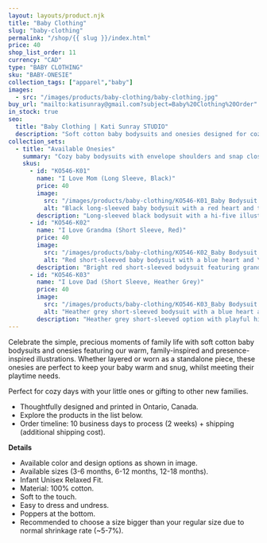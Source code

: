 ```yaml
---
layout: layouts/product.njk
title: "Baby Clothing"
slug: "baby-clothing"
permalink: "/shop/{{ slug }}/index.html"
price: 40
shop_list_order: 11
currency: "CAD"
type: "BABY CLOTHING"
sku: "BABY-ONESIE"
collection_tags: ["apparel","baby"]
images:
  - src: "/images/products/baby-clothing/baby-clothing.jpg"
buy_url: "mailto:katisunray@gmail.com?subject=Baby%20Clothing%20Order"
in_stock: true
seo:
  title: "Baby Clothing | Kati Sunray STUDIO"
  description: "Soft cotton baby bodysuits and onesies designed for cozy family moments."
collection_sets:
  - title: "Available Onesies"
    summary: "Cozy baby bodysuits with envelope shoulders and snap closures for easy changes."
    skus:
      - id: "KO546-K01"
        name: "I Love Mom (Long Sleeve, Black)"
        price: 40
        image:
          src: "/images/products/baby-clothing/KO546-K01_Baby Bodysuit Long-Sleeved_Collection I love_I Love Mom (Hi 5_red heart_white outline)_BLACK_12-18m.jpg"
          alt: "Black long-sleeved baby bodysuit with a red heart and the phrase \"I love mom.\""
        description: "Long-sleeved black bodysuit with a hi-five illustration celebrating mom."
      - id: "KO546-K02"
        name: "I Love Grandma (Short Sleeve, Red)"
        price: 40
        image:
          src: "/images/products/baby-clothing/KO546-K02_Baby Bodysuit Short-Sleeved_Collection I love_I Love Grandma (hand hold finger_Blue heart_white outline)_RED_12-18m.jpg"
          alt: "Red short-sleeved baby bodysuit with a blue heart and \"I love grandma\" lettering."
        description: "Bright red short-sleeved bodysuit featuring grandma's loving hand hold."
      - id: "KO546-K03"
        name: "I Love Dad (Short Sleeve, Heather Grey)"
        price: 40
        image:
          src: "/images/products/baby-clothing/KO546-K03_Baby Bodysuit Short-Sleeved_Collection I love_I Love Dad (Hi5_Blue heart_white outline)_GREY_12-18m.jpg"
          alt: "Heather grey short-sleeved bodysuit with a blue heart and \"I love dad.\" message."
        description: "Heather grey short-sleeved option with playful hi-five artwork for dad."
---
```


Celebrate the simple, precious moments of family life with soft cotton baby bodysuits and onesies featuring our warm, family-inspired and presence-inspired illustrations. Whether layered or worn as a standalone piece, these onesies are perfect to keep your baby warm and snug, whilst meeting their playtime needs.

Perfect for cozy days with your little ones or gifting to other new families.

- Thoughtfully designed and printed in Ontario, Canada.
- Explore the products in the list below.
- Order timeline: 10 business days to process (2 weeks) + shipping (additional shipping cost).

**Details**

- Available color and design options as shown in image.
- Available sizes (3-6 months, 6-12 months, 12-18 months).
- Infant Unisex Relaxed Fit.
- Material: 100% cotton.
- Soft to the touch.
- Easy to dress and undress.
- Poppers at the bottom.
- Recommended to choose a size bigger than your regular size due to normal shrinkage rate (~5-7%).
